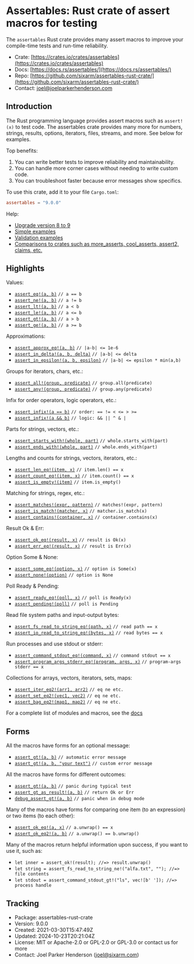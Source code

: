 # Assertables: Rust crate of assert macros for testing

The `assertables` Rust crate provides many assert macros to improve your
compile-time tests and run-time reliability.

* Crate: [https://crates.io/crates/assertables](https://crates.io/crates/assertables)
* Docs: [https://docs.rs/assertables/](https://docs.rs/assertables/)
* Repo: [https://github.com/sixarm/assertables-rust-crate/](https://github.com/sixarm/assertables-rust-crate/)
* Contact: [joel@joelparkerhenderson.com](mailto:joel@joelparkerhenderson.com)

## Introduction

The Rust programming language provides assert macros such as `assert!(x)` to
test code. The assertables crate provides many more for numbers, strings,
results, options, iterators, files, streams, and more. See below for examples.

Top benefits:

1. You can write better tests to improve reliability and maintainability.
2. You can handle more corner cases without needing to write custom code.
3. You can troubleshoot faster because error messages show specifics.

To use this crate, add it to your file `Cargo.toml`:

```toml
assertables = "9.0.0"
```

Help:

* [Upgrade version 8 to 9](https://github.com/SixArm/assertables-rust-crate/tree/main/help/upgrades/upgrade-from-version-8-to-9)
* [Simple examples](https://github.com/SixArm/assertables-rust-crate/blob/main/tests/simple_examples.rs)
* [Validation examples](https://github.com/SixArm/assertables-rust-crate/blob/main/tests/validation_examples.rs)
* [Comparisons to crates such as more_asserts, cool_asserts, assert2, claims, etc.](https://github.com/SixArm/assertables-rust-crate/tree/main/help/comparisons)

## Highlights

Values:

* [`assert_eq!(a, b)`](https://docs.rs/assertables/9.0.0/assertables/assert_eq) `// a == b`
* [`assert_ne!(a, b)`](https://docs.rs/assertables/9.0.0/assertables/assert_ne) `// a != b`
* [`assert_lt!(a, b)`](https://docs.rs/assertables/9.0.0/assertables/assert_lt) `// a < b`
* [`assert_le!(a, b)`](https://docs.rs/assertables/9.0.0/assertables/assert_le) `// a <= b`
* [`assert_gt!(a, b)`](https://docs.rs/assertables/9.0.0/assertables/assert_gt) `// a > b`
* [`assert_ge!(a, b)`](https://docs.rs/assertables/9.0.0/assertables/assert_ge) `// a >= b`

Approximations:

* [`assert_approx_eq!(a, b)`](https://docs.rs/assertables/9.0.0/assertables/assert_approx/assert_approx_eq) `// |a-b| <= 1e-6`
* [`assert_in_delta!(a, b, delta)`](https://docs.rs/assertables/9.0.0/assertables/assert_in/assert_in_delta) `// |a-b| <= delta`
* [`assert_in_epsilon!(a, b, epsilon)`](https://docs.rs/assertables/9.0.0/assertables/assert_in/assert_in_epsilon) `// |a-b| <= epsilon * min(a,b)`

Groups for iterators, chars, etc.:

* [`assert_all!(group, predicate)`](https://docs.rs/assertables/9.0.0/assertables/assert_all) `// group.all(predicate)`
* [`assert_any!(group, predicate)`](https://docs.rs/assertables/9.0.0/assertables/assert_any) `// group.any(predicate)`

Infix for order operators, logic operators, etc.:

* [`assert_infix!(a == b)`](https://docs.rs/assertables/9.0.0/assertables/assert_infix) `// order: == != < <= > >=`
* [`assert_infix!(a && b)`](https://docs.rs/assertables/9.0.0/assertables/assert_infix) `// logic: && || ^ & |`

Parts for strings, vectors, etc.:

* [`assert_starts_with!(whole, part)`](https://docs.rs/assertables/9.0.0/assertables/assert_starts_with) `// whole.starts_with(part)`
* [`assert_ends_with!(whole, part)`](https://docs.rs/assertables/9.0.0/assertables/assert_ends_with) `// whole.ends_with(part)`

Lengths and counts for strings, vectors, iterators, etc.:

* [`assert_len_eq!(item, x)`](https://docs.rs/assertables/9.0.0/assertables/assert_len/assert_len_eq) `// item.len() == x`
* [`assert_count_eq!(item, x)`](https://docs.rs/assertables/9.0.0/assertables/assert_count/assert_count_eq) `// item.count() == x`
* [`assert_is_empty!(item)`](https://docs.rs/assertables/9.0.0/assertables/assert_is_empty/assert_is_empty) `// item.is_empty()`

Matching for strings, regex, etc.:

* [`assert_matches!(expr, pattern)`](https://docs.rs/assertables/9.0.0/assertables/assert_matches) `// matches!(expr, pattern)`
* [`assert_is_match!(matcher, x)`](https://docs.rs/assertables/9.0.0/assertables/assert_is_match) `// matcher.is_match(x)`
* [`assert_contains!(container, x)`](https://docs.rs/assertables/9.0.0/assertables/assert_contains) `// container.contains(x)`

Result Ok & Err:

* [`assert_ok_eq!(result, x)`](https://docs.rs/assertables/9.0.0/assertables/assert_ok/assert_ok_eq) `// result is Ok(x)`
* [`assert_err_eq!(result, x)`](https://docs.rs/assertables/9.0.0/assertables/assert_err/assert_err_eq) `// result is Err(x)`

Option Some & None:

* [`assert_some_eq!(option, x)`](https://docs.rs/assertables/9.0.0/assertables/assert_some/assert_some_eq) `// option is Some(x)`
* [`assert_none!(option)`](https://docs.rs/assertables/9.0.0/assertables/assert_none/assert_none) `// option is None`

Poll Ready & Pending:

* [`assert_ready_eq!(poll, x)`](https://docs.rs/assertables/9.0.0/assertables/assert_ready/assert_ready_eq) `// poll is Ready(x)`
* [`assert_pending!(poll)`](https://docs.rs/assertables/9.0.0/assertables/assert_pending/assert_pending) `// poll is Pending`

Read file system paths and input-output bytes:

* [`assert_fs_read_to_string_eq!(path, x)`](https://docs.rs/assertables/9.0.0/assertables/assert_fs_read_to_string_eq) `// read path == x`
* [`assert_io_read_to_string_eq!(bytes, x)`](https://docs.rs/assertables/9.0.0/assertables/assert_io_read_to_string) `// read bytes == x`

Run processes and use stdout or stderr:

* [`assert_command_stdout_eq!(command, x)`](https://docs.rs/assertables/9.0.0/assertables/assert_command) `// command stdout == x`
* [`assert_program_args_stderr_eq!(program, args, x)`](https://docs.rs/assertables/9.0.0/assertables/assert_program_args) `// program-args stderr == x`

Collections for arrays, vectors, iterators, sets, maps:

* [`assert_iter_eq2!(arr1, arr2)`](https://docs.rs/assertables/9.0.0/assertables/assert_iter) `// eq ne etc.`
* [`assert_set_eq2!(vec1, vec2)`](https://docs.rs/assertables/9.0.0/assertables/assert_set) `// eq ne etc.`
* [`assert_bag_eq2!(map1, map2)`](https://docs.rs/assertables/9.0.0/assertables/assert_bag) `// eq ne etc.`

For a complete list of modules and macros, see the [docs](https://docs.rs/assertables/)

## Forms

All the macros have forms for an optional message:

* [`assert_gt!(a, b)`](https://docs.rs/assertables/9.0.0/assertables/macro.assert_gt.html) `// automatic error message`
* [`assert_gt!(a, b, "your text")`](https://docs.rs/assertables/9.0.0/assertables/macro.assert_gt.html) `// custom error message`

All the macros have forms for different outcomes:

* [`assert_gt!(a, b)`](https://docs.rs/assertables/9.0.0/assertables/macro.assert_gt.html) `// panic during typical test`
* [`assert_gt_as_result!(a, b)`](https://docs.rs/assertables/9.0.0/assertables/macro.assert_gt_as_result.html) `// return Ok or Err`
* [`debug_assert_gt!(a, b)`](https://docs.rs/assertables/9.0.0/assertables/macro.debug_assert_gt.html) `// panic when in debug mode`

Many of the macros have forms for comparing one item (to an expression) or two items (to each other):

* [`assert_ok_eq!(a, x)`](https://docs.rs/assertables/9.0.0/assertables/macro.assert_ok_eq.html) `// a.unwrap() == x`
* [`assert_ok_eq2!(a, b)`](https://docs.rs/assertables/9.0.0/assertables/macro.assert_ok_eq2.html) `// a.unwrap() == b.unwrap()`

Many of the macros return helpful information upon success, if you want to use it, such as:

* `let inner = assert_ok!(result); //=> result.unwrap()`
* `let string = assert_fs_read_to_string_ne!("alfa.txt", ""); //=> file contents`
* `let stdout = assert_command_stdout_gt!("ls", vec![b' ']); //=> process handle`


## Tracking

* Package: assertables-rust-crate
* Version: 9.0.0
* Created: 2021-03-30T15:47:49Z
* Updated: 2024-10-23T20:21:04Z
* License: MIT or Apache-2.0 or GPL-2.0 or GPL-3.0 or contact us for more
* Contact: Joel Parker Henderson (joel@sixarm.com)

